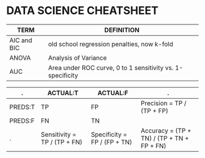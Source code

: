 # DATA SCIENCE CHEATSHEET

TERM | DEFINITION
------------ | -------------
AIC and BIC | old school regression penalties, now k-fold
ANOVA | Analysis of Variance
AUC | Area under ROC curve, 0 to 1 sensitivity vs. 1-specificity

.      | ACTUAL:T | ACTUAL:F | .
------- | ---------| -------- | ----
PREDS:T | TP       | FP       | Precision = TP / (TP + FP)
PREDS:F | FN       | TN       | 
.       | Sensitivity = TP / (TP + FN) | Specificity = FP / (FP + TN) | Accuracy = (TP + TN) / (TP + TN + FP + FN) 

